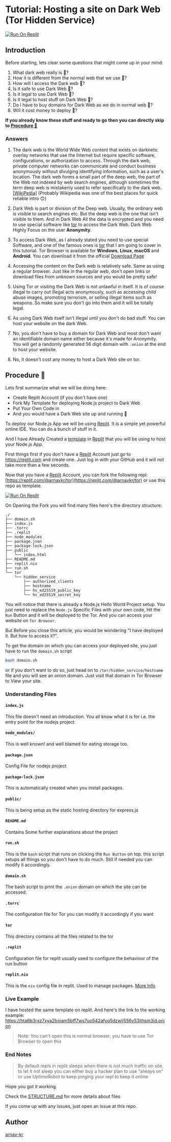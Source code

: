 # Tutorial: Hosting a site on Dark Web (Tor Hidden Service)

[![Run On Replit](https://replit.com/badge/github/arnav-kr/tor-tutorial)](https://replit.com/github/arnav-kr/tor-tutorial)

## Introduction

Before starting, lets clear some questions that might come up in your mind:

1. What dark web really is 🤔?
2. How it is different from the normal web that we use 🤔?
3. How will I access the Dark web 🤔?
4. Is it safe to use Dark Web 🤔?
5. Is it legal to use Dark Web 🤔?
6. Is it legal to host stuff on Dark Web 🤔?
7. Do I have to buy domains for Dark Web as we do in normal web 🤔?
8. Will it cost money to deploy 🤔?

**If you already know these stuff and ready to go then you can directly skip to [Procedure 🧪](#procedure)**

### Answers

1. The dark web is the World Wide Web content that exists on darknets: overlay networks that use the Internet but require specific software, configurations, or authorization to access. Through the dark web, private computer networks can communicate and conduct business anonymously without divulging identifying information, such as a user's location. The dark web forms a small part of the deep web, the part of the Web not indexed by web search engines, although sometimes the term deep web is mistakenly used to refer specifically to the dark web. [[WikiPedia]](https://en.wikipedia.org/wiki/Dark_web#:~:text=The%20dark%20web,7%5D%5B2%5D%5B8%5D) (Probably Wikipedia was one of the best places for quick reliable intro 🙃)

2. Dark Web is part or division of the Deep web. Usually, the ordinary web is visible to search engines etc. But the deep web is the one that isn't visible to them. And in Dark Web All the data is encrypted and you need to use special software like [tor](https://www.torproject.org/) to access the Dark Web. Dark Web Highly Focus on the user **Anonymity**.

3. To access Dark Web, as I already stated you need to use special Software, and one of the famous ones is [tor](https://www.torproject.org/) that I am going to cover in this tutorial. Tor Browser is available for **Windows**, **Linux**, **macOS** and **Android**. You can download it from the official [Download Page](https://www.torproject.org/download/)

4. Accessing the content on the Dark web is relatively safe. Same as using a regular browser. Just like in the regular web, don't open links or download files from unknown sources and you would be pretty safe!

5. Using Tor or visiting the Dark Web is not unlawful in itself. It is of course illegal to carry out illegal acts anonymously, such as accessing child abuse images, promoting terrorism, or selling illegal items such as weapons. So make sure you don't go into them and it will be totally legal.

6. As using Dark Web itself isn't illegal until you don't do bad stuff. You can host your website on the dark Web.

7. No, you don't have to buy a domain for Dark Web and most don't want an identifiable domain name either because it's made for Anonymity. You will get a randomly generated 56 digit domain with `.onion` at the end to host your website.

8. No, it doesn't cost any money to host a Dark Web site on tor.

## Procedure 🧪

Lets first summarize what we will be doing here:

* Create Replit Account (if you don't have one)
* Fork My Template for deploying Node.js project to Dark Web
* Put Your Own Code in
* And you would have a Dark Web site up and running 🚀

To deploy our Node.js App we will be using [Replit](https://replit.com). It is a simple yet powerful online IDE. You can do a bunch of stuff in it.

And I have Already Created a [template](https://replit.com/@arnavkr/tor) in [Replit](https://replit.com) that you will be using to host your Node.js App.

First things first if you don't have a [Replit](https://replit.com) Account just go to https://replit.com and create one. Just log in with your GitHub and it will not take more than a few seconds.

Now that you have a [Replit](https://replit.com) Account, you can fork the following repl: [https://replit.com/@arnavkr/tor](https://replit.com/@arnavkr/tor) or use this repo as template.

[![Run On Replit](https://replit.com/badge/github/arnav-kr/tor-tutorial)](https://replit.com/github/arnav-kr/tor-tutorial)

On Opening the Fork you will find many files here's the directory structure:
```
./
├── domain.sh
├── index.js
├── .torrc
├── .replit
├── node_modules
├── package.json
├── package-lock.json
├── public
│   └── index.html
├── README.md
├── replit.nix
├── run.sh
└── tor
    └── hidden_service
        ├── authorized_clients
        ├── hostname
        ├── hs_ed25519_public_key
        └── hs_ed25519_secret_key
```

You will notice that there is already a Node.js Hello World Project setup. You just need to replace the `Node.js` Specific Files with your own code, Hit the `Run` Button and it will be deployed to the Tor. And you can access your website on `Tor Browser`.

But Before you close this article, you would be wondering "I have deployed it. But how to access it?".

To get the domain on which you can access your deployed site, you just have to run the `domain.sh` script 
```sh
bash domain.sh
```

or if you don't want to do so, just head on to `/tor/hidden_service/hostname` file and you will see an onion domain. Just visit that domain in Tor Browser to View your site.

### Understanding Files
#### `index.js`

This file doesn't need an introduction. You all know what it is for i.e. the entry point for the nodejs project

#### `node_modules/`

This is well known! and well blamed for eating storage too.

#### `package.json`

Config File for nodejs project

#### `package-lock.json`

This is automatically created when you install packages.

#### `public/`

This is being setup as the static hosting directory for express.js

#### `README.md`

Contains Some further explanations about the project

#### `run.sh`

This is the `bash` script that runs on clicking the `Run Button` on top. this script setups all things so you don't have to do much. Still if needed you can modify it accordingly.

#### `domain.sh`

The bash script to print the `.onion` domain on which the site can be accessed.

#### `.torrc`

The configuration file for Tor you can modify it accordingly if you want

#### `tor`

This directory contains all the files related to the tor

#### `.replit`

Configuration file for replit usually used to configure the behaviour of the run button

#### `replit.nix`

This is the `nix` config file in replit. Used to manage packages. [More Info](https://docs.replit.com/programming-ide/getting-started-nix)

### Live Example

I have hosted the same template on replit.
And here's the link to the working example: https://hta6b3rxz7xya2boiam5bff7ws7uo542afyq5dzwlj556v53lihsm3id.onion

> Note: You can't open this is normal browser, you have to use Tor Browser to open this


### End Notes

> By default repls in replit sleeps when there is not much traffic on site. to let it not sleep you can either buy a hacker plan to use "always on" or use UptimeRobot to keep pinging your repl to keep it online

Hope you got it working. 

Check the [STRUCTURE.md](https://github.com./arnav-kr/tor-tutorial/blob/main/STRUCTURE.md) for more details about files

If you come up with any issues, just open an issue at this repo.

## Author

[arnav-kr](https://github.com/arnav-kr)

